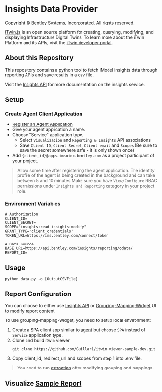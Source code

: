 # Insights Data Provider

Copyright © Bentley Systems, Incorporated. All rights reserved.

[iTwin.js](http://www.itwinjs.org) is an open source platform for creating, querying, modifying, and displaying Infrastructure Digital Twins. To learn more about the iTwin Platform and its APIs, visit the [iTwin developer portal](https://developer.bentley.com/).

## About this Repository

This repository contains a python tool to fetch iModel insights data through reporting APIs and save results in a csv file.

Visit the [Insights API](https://developer.bentley.com/apis/insights/) for more documentation on the insights service.

## Setup


  ### Create Agent Client Application

  - [Register an Agent Application](https://developer.bentley.com/register/)
  - Give your agent application a name.
  - Choose "Service" application type.
    - Select `Visualization` and `Reporting & Insights` API associations
    - Save `Client ID`, `Client Secret`, `Client email` and `Scopes` (Be sure to save the secret somewhere safe - it is only shown once)
  - Add `{client_id}@apps.imsoidc.bentley.com` as a project participant of your project.

  > Allow some time after registering the agent application. The identity profile of the agent is being created in the background and can take between 5 and 10 minutes
  > Make sure you have `View/Configure` RBAC permissions under `Insights and Reporting` category in your project role.

  ### Environment Variables

  ```
  # Authorization
  CLIENT_ID=
  CLIENT_SECRET=
  SCOPE="insights:read insights:modify"
  GRANT_TYPE='client_credentials'
  TOKEN_URL=https://ims.bentley.com/connect/token

  # Data Source
  BASE_URL=https://api.bentley.com/insights/reporting/odata/
  REPORT_ID=
  ```

## Usage

```
python data.py -o [OutputCSVFile]
```

## Report Configuration

You can choose to either use [Insights API](https://developer.bentley.com/apis/insights/) or [Grouping-Mapping-Widget](https://www.npmjs.com/package/@itwin/grouping-mapping-widget) UI to modify report content.

To use grouping-mapping-widget, you need to setup local environment:
  1. Create a SPA client app similar to [agent](#create-agent-client-application) but choose `SPA` instead of `Service` application type.
  2. Clone and build itwin viewer
      ```
      git clone https://github.com/Guillar1/itwin-viewer-sample-dev.git
      ```
  3. Copy client_id, redirect_url and scopes from step 1 into .env file.

> You need to run [extraction](https://developer.bentley.com/apis/insights/operations/run-extraction/) after modifying grouping and mappings.


## Visualize [Sample Report](https://www.itwinjs.org/sandboxes/HelenZhou/ReportingAPI)
